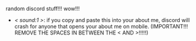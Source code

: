 random discord stuff!!! wow!!!

- *< sound:1 >*: if you copy and paste this into your about me, discord will crash for anyone that opens your about me on mobile. (IMPORTANT!!! REMOVE THE SPACES IN BETWEEN THE < AND >!!!!!)
